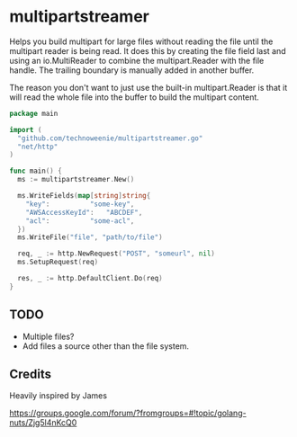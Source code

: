# multipartstreamer

Helps you build multipart for large files without reading the file until the
multipart reader is being read.  It does this by creating the file field last
and using an io.MultiReader to combine the multipart.Reader with the file
handle.  The trailing boundary is manually added in another buffer.

The reason you don't want to just use the built-in multipart.Reader is that it
will read the whole file into the buffer to build the multipart content.

```go
package main

import (
  "github.com/technoweenie/multipartstreamer.go"
  "net/http"
)

func main() {
  ms := multipartstreamer.New()

  ms.WriteFields(map[string]string{
    "key":			"some-key",
    "AWSAccessKeyId":	"ABCDEF",
    "acl":			"some-acl",
  })
  ms.WriteFile("file", "path/to/file")

  req, _ := http.NewRequest("POST", "someurl", nil)
  ms.SetupRequest(req)

  res, _ := http.DefaultClient.Do(req)
}
```

## TODO

* Multiple files?
* Add files a source other than the file system.

## Credits

Heavily inspired by James

https://groups.google.com/forum/?fromgroups=#!topic/golang-nuts/Zjg5l4nKcQ0